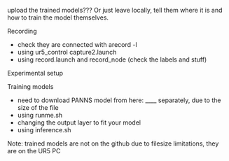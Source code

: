 
upload the trained models??? Or just leave locally, tell them where it is and how to train the model themselves.

Recording
- check they are connected with arecord -l
- using ur5_control capture2.launch
- using record.launch and record_node (check the labels and stuff)

Experimental setup

Training models
- need to download PANNS model from here: ____ separately, due to the size of the file
- using runme.sh
- changing the output layer to fit your model
- using inference.sh

Note: trained models are not on the github due to filesize limitations, they are on the UR5 PC